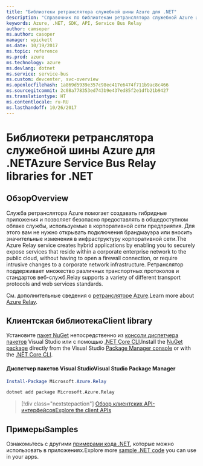 ```yaml
---
title: "Библиотеки ретранслятора служебной шины Azure для .NET"
description: "Справочник по библиотекам ретранслятора служебной Azure шины для .NET"
keywords: Azure, .NET, SDK, API, Service Bus Relay
author: camsoper
ms.author: casoper
manager: wpickett
ms.date: 10/19/2017
ms.topic: reference
ms.prod: azure
ms.technology: azure
ms.devlang: dotnet
ms.service: service-bus
ms.custom: devcenter, svc-overview
ms.openlocfilehash: 1a869d5939e357c98ec417e6474f711b9ac8c466
ms.sourcegitcommit: 2c08a778353ed743b9e437ed85f2e1dfb21b9427
ms.translationtype: HT
ms.contentlocale: ru-RU
ms.lasthandoff: 10/26/2017
---
```

# <a name="azure-service-bus-relay-libraries-for-net"></a><span data-ttu-id="b62bd-104">Библиотеки ретранслятора служебной шины Azure для .NET</span><span class="sxs-lookup"><span data-stu-id="b62bd-104">Azure Service Bus Relay libraries for .NET</span></span>

## <a name="overview"></a><span data-ttu-id="b62bd-105">Обзор</span><span class="sxs-lookup"><span data-stu-id="b62bd-105">Overview</span></span>

<span data-ttu-id="b62bd-106">Служба ретранслятора Azure помогает создавать гибридные приложения и позволяет безопасно предоставлять в общедоступном облаке службы, используемые в корпоративной сети предприятия. Для этого вам не нужно открывать подключения брандмауэра или вносить значительные изменения в инфраструктуру корпоративной сети.</span><span class="sxs-lookup"><span data-stu-id="b62bd-106">The Azure Relay service creates hybrid applications by enabling you to securely expose services that reside within a corporate enterprise network to the public cloud, without having to open a firewall connection, or require intrusive changes to a corporate network infrastructure.</span></span> <span data-ttu-id="b62bd-107">Ретранслятор поддерживает множество различных транспортных протоколов и стандартов веб-служб.</span><span class="sxs-lookup"><span data-stu-id="b62bd-107">Relay supports a variety of different transport protocols and web services standards.</span></span>
          
<span data-ttu-id="b62bd-108">См. дополнительные сведения о [ретрансляторе Azure](/azure/service-bus-relay/relay-what-is-it).</span><span class="sxs-lookup"><span data-stu-id="b62bd-108">Learn more about [Azure Relay](/azure/service-bus-relay/relay-what-is-it).</span></span>

## <a name="client-library"></a><span data-ttu-id="b62bd-109">Клиентская библиотека</span><span class="sxs-lookup"><span data-stu-id="b62bd-109">Client library</span></span>

<span data-ttu-id="b62bd-110">Установите [пакет NuGet](https://www.nuget.org/packages/Microsoft.Azure.Relay) непосредственно из [консоли диспетчера пакетов][PackageManager] Visual Studio или с помощью [.NET Core CLI][DotNetCLI].</span><span class="sxs-lookup"><span data-stu-id="b62bd-110">Install the [NuGet package](https://www.nuget.org/packages/Microsoft.Azure.Relay) directly from the Visual Studio [Package Manager console][PackageManager] or with the [.NET Core CLI][DotNetCLI].</span></span>

#### <a name="visual-studio-package-manager"></a><span data-ttu-id="b62bd-111">Диспетчер пакетов Visual Studio</span><span class="sxs-lookup"><span data-stu-id="b62bd-111">Visual Studio Package Manager</span></span>

```powershell
Install-Package Microsoft.Azure.Relay
```

```bash
dotnet add package Microsoft.Azure.Relay
```

> [!div class="nextstepaction"]
> [<span data-ttu-id="b62bd-112">Обзор клиентских API-интерфейсов</span><span class="sxs-lookup"><span data-stu-id="b62bd-112">Explore the client APIs</span></span>](/dotnet/api/overview/azure/relay/client)

## <a name="samples"></a><span data-ttu-id="b62bd-113">Примеры</span><span class="sxs-lookup"><span data-stu-id="b62bd-113">Samples</span></span>

<span data-ttu-id="b62bd-114">Ознакомьтесь с другими [примерами кода .NET](https://azure.microsoft.com/resources/samples/?platform=dotnet), которые можно использовать в приложениях.</span><span class="sxs-lookup"><span data-stu-id="b62bd-114">Explore more [sample .NET code](https://azure.microsoft.com/resources/samples/?platform=dotnet) you can use in your apps.</span></span>

[PackageManager]: https://docs.microsoft.com/nuget/tools/package-manager-console
[DotNetCLI]: https://docs.microsoft.com/dotnet/core/tools/dotnet-add-package